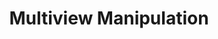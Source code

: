 ---
title: Multiview Manipulation
order: 5
img:
publications:
  - date: 2021-09-27
    img:
    vid: /assets/videos/multiview-thumbnail-vid-lq.webm
    title: "Seeing All the Angles: Learning Multiview Manipulation Policies for Contact-Rich Tasks from Demonstrations"
    authors: "<b>Trevor Ablett</b>, Daniel (Yifan) Zhai, Jonathan Kelly"
    venue: "In Proceedings of the 2021 IEEE/RSJ International Conference on Intelligent Robots and Systems (IROS), Prauge, Czech Republic, 27 Sept. - 1 Oct. 2021"
    note:
    doi: https://doi.org/10.1109/IROS51168.2021.9636440
    links:
        code: https://github.com/utiasSTARS/multiview-manipulation
        blog: https://papers.starslab.ca/multiview-manipulation/
        preprint: https://arxiv.org/abs/2104.13907
        video: https://www.youtube.com/watch?v=oh0JMeyoswg
---